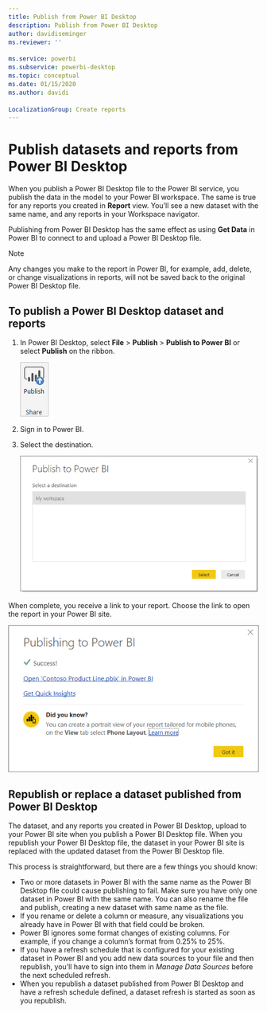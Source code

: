 ```yaml
---
title: Publish from Power BI Desktop
description: Publish from Power BI Desktop
author: davidiseminger
ms.reviewer: ''

ms.service: powerbi
ms.subservice: powerbi-desktop
ms.topic: conceptual
ms.date: 01/15/2020
ms.author: davidi

LocalizationGroup: Create reports
---
```

# Publish datasets and reports from Power BI Desktop
When you publish a Power BI Desktop file to the Power BI service, you publish the data in the model to your Power BI workspace. The same is true for any reports you created in **Report** view. You’ll see a new dataset with the same name, and any reports in your Workspace navigator.

Publishing from Power BI Desktop has the same effect as using **Get Data** in Power BI to connect to and upload a Power BI Desktop file.

> [!NOTE]
> Any changes you make to the report in Power BI, for example, add, delete, or change visualizations in reports, will not be saved back to the original Power BI Desktop file.
> 
> 

## To publish a Power BI Desktop dataset and reports
1. In Power BI Desktop, select **File** \> **Publish** \> **Publish to Power BI** or select **Publish** on the ribbon.  

   ![Publish button](media/desktop-upload-desktop-files/pbid_publish_publishbutton.png)

2. Sign in to Power BI.
3. Select the destination.

   ![Select publish destination](media/desktop-upload-desktop-files/pbid_publish_select_destination.png)

When complete, you receive a link to your report. Choose the link to open the report in your Power BI site.

![Publish success dialog](media/desktop-upload-desktop-files/pbid_publish_success.png)

## Republish or replace a dataset published from Power BI Desktop
The dataset, and any reports you created in Power BI Desktop, upload to your Power BI site when you publish a Power BI Desktop file. When you republish your Power BI Desktop file, the dataset in your Power BI site is replaced with the updated dataset from the Power BI Desktop file.

This process is straightforward, but there are a few things you should know:

* Two or more datasets in Power BI with the same name as the Power BI Desktop file could cause publishing to fail. Make sure you have only one dataset in Power BI with the same name. You can also rename the file and publish, creating a new dataset with same name as the file.
* If you rename or delete a column or measure, any visualizations you already have in Power BI with that field could be broken. 
* Power BI ignores some format changes of existing columns. For example, if you change a column’s format  from 0.25% to 25%.
* If you have a refresh schedule that is configured for your existing dataset in Power BI and you add new data sources to your file and then republish, you’ll have to sign into them in *Manage Data Sources* before the next scheduled refresh.
* When you republish a dataset published from Power BI Desktop and have a refresh schedule defined, a dataset refresh is started as soon as you republish. 

